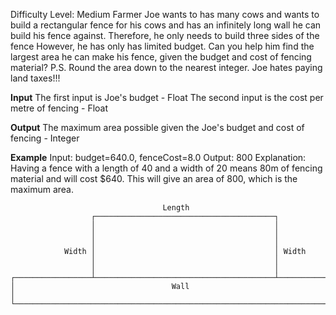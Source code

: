 Difficulty Level: Medium
Farmer Joe wants to has many cows and wants to build a rectangular fence for his cows and has an
infinitely long wall he can build his fence against. Therefore, he only needs to build three sides of the fence
However, he has only has limited budget. Can you help him find the largest area he can make his fence, given the 
budget and cost of fencing material?
P.S. Round the area down to the nearest integer. Joe hates paying land taxes!!!

**Input**
The first input is Joe's budget - Float
The second input is the cost per metre of fencing - Float

**Output**
The maximum area possible given the Joe's budget and cost of fencing - Integer

**Example**
Input: budget=640.0, fenceCost=8.0
Output: 800
Explanation:
Having a fence with a length of 40 and a width of 20 means 80m of fencing material and will cost $640. This will give
an area of 800, which is the maximum area.

```
                                  Length
                  ┌────────────────────────────────────────┐
                  │                                        │
                  │                                        │
                  │                                        │
            Width │                                        │ Width
                  │                                        │
                  │                                        │
┌─────────────────┴────────────────────────────────────────┴─────────────────┐
│                                   Wall                                     │
└────────────────────────────────────────────────────────────────────────────┘
```